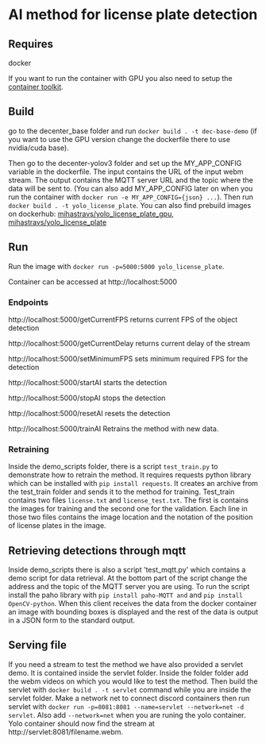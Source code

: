 # AI method for license plate detection

## Requires

docker

If you want to run the container with GPU you also need to setup the [container toolkit](https://docs.nvidia.com/datacenter/cloud-native/container-toolkit/install-guide.html).

## Build

go to the decenter_base folder and run `docker build . -t dec-base-demo` 
(if you want to use the GPU version change the dockerfile there to use nvidia/cuda base).

Then go to the decenter-yolov3 folder and set up the MY_APP_CONFIG variable in the dockerfile. The input contains 
the URL of the input webm stream. The output contains the MQTT server URL and the topic where the data will be sent 
to. (You can also add  MY_APP_CONFIG later on when you run the container with `docker run -e MY_APP_CONFIG={json} ...`). 
Then run `docker build . -t yolo_license_plate`.
You can also find prebuild images on dockerhub: [mihastravs/yolo_license_plate_gpu](https://hub.docker.com/repository/docker/mihastravs/yolo_license_plate_gpu), [mihastravs/yolo_license_plate](https://hub.docker.com/repository/docker/mihastravs/yolo_license_plate)

## Run

Run the image with `docker run -p=5000:5000 yolo_license_plate`.

Container can be accessed at http://localhost:5000


### Endpoints

http://localhost:5000/getCurrentFPS  returns current FPS of the object detection

http://localhost:5000/getCurrentDelay returns current delay of the stream

http://localhost:5000/setMinimumFPS sets minimum required FPS for the detection

http://localhost:5000/startAI starts the detection

http://localhost:5000/stopAI stops the detection

http://localhost:5000/resetAI resets the detection

http://localhost:5000/trainAI Retrains the method with new data.

### Retraining

Inside the demo_scripts folder, there is a script `test_train.py` to demonstrate how to retrain the method.
It requires requests python library which can be installed with `pip install requests`. It creates an archive
from the test_train folder and sends it to the method for training. Test_train contains two files `license.txt` 
and `license_test.txt`. The first is contains the images for training and the second one for the validation.
Each line in those two files contains the image location and the notation of the position of license plates in the
image.

## Retrieving detections through mqtt

Inside demo_scripts there is also a script 'test_mqtt.py' which contains a demo script for data retrieval. At the 
bottom part of the script change the address and the topic of the MQTT server you are using. To run the script install
the paho library with `pip install paho-MQTT and` and `pip install OpenCV-python`. When this client receives the data
from the docker container an image with bounding boxes is displayed and the rest of the data is output in a JSON form
to the standard output.


## Serving file

If you need a stream to test the method we have also provided a servlet demo. It is contained inside the servlet folder.
Inside the folder folder add the webm videos on which you would like to test the method. Then build the servlet with
`docker build . -t servlet` command while you are inside the servlet folder. Make a network net to connect discord 
containers then run servlet with `docker run -p=8081:8081 --name=servlet --network=net -d servlet`. Also add 
`--network=net` when you are runing the yolo container. Yolo container should now find the stream at 
http://servlet:8081/filename.webm.
